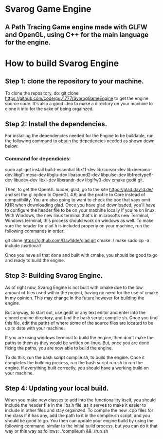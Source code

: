 # Svarog Game Engine
## A Path Tracing Game engine made with GLFW and OpenGL, using C++ for the main language for the engine.

# How to build Svarog Engine
## Step 1: clone the repository to your machine.
To clone the repository, do: git clone https://github.com/coderguy1777/SvarogGameEngine to get the engine source 
code. It's also a good idea to make a directory on your machine to clone it into for the sake of being orgainzed.

## Step 2: Install the dependencies.
For installing the dependencies needed for the Engine to be buildable, run the following 
command to obtain the depedencies needed as shown down below: 

### Command for dependicies:
sudo apt-get install build-essential libx11-dev libxcursor-dev libxinerama-dev libgl1-mesa-dev libglu-dev libasound2-dev libpulse-dev libfreetype6-dev libudev-dev libxi-dev libxrandr-dev libglfw3-dev cmake gedit git.

Then, to get the OpenGL loader, glad, go to the site https://glad.dav1d.de/ and set the gl option to OpenGL 4.6, 
and the profile to Core instead of compatibility. You are also going to want to check the box that says omit KHR 
when downloading glad. Once you have glad downloaded, you'll have to configure the header file to be on your machine locally
if you're on linux. With Windows, the new linux terminal that's in microsofts new Terminal, Windows terminal, this process should work on windows as well.
To make sure the header for glad.h is included properly on your machine, run the following commands in order:

  git clone https://github.com/Dav1dde/glad.git
  cmake ./
  make
  sudo cp -a include /usr/local/

Once you have all that done and built with cmake, you should be good to go and ready to build the engine.

## Step 3: Building Svarog Engine.
As of right now, Svarog Engine is not built with cmake due to the low amount of files used within the project, having no
need for the use of cmake in my opinion. This may change in the future however for building the engine.

But anyway, to start out, use gedit or any text editor and enter into the cloned engine directory, and find the bash script: compile.sh. Once you find this file, edit the paths of where some of the source files are located to be up to date with your machine. 

If you are using windows terminal to build the engine, then don't make the paths to them as they would be written on linux. But, once you are done fixing the paths, you are now able to build the engine. 

To do this, run the bash script compile.sh, to build the engine. Once it completes the building process, run the bash script run.sh to run the engine. If everything built correctly, you should have a working build on your machine.

## Step 4: Updating your local build.
When you make new classes to add into the functionallity itself, you should include the header file in the libs.h file, as it 
serves to make it easier to include in other files and stay orgainzed. To compile the new .cpp files for the class if it has 
any, add the path to it in the compile.sh script, and you should be good to go. You then can update your engine build by using
the following command, similar to the initial build process, but you can do it that way or this way as follows: ./compile.sh && ./run.sh
